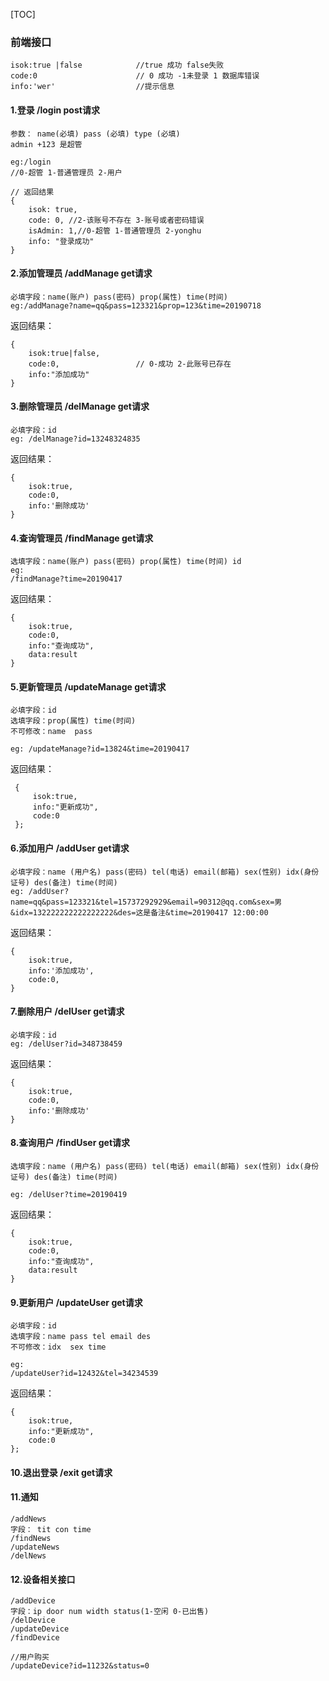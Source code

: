 [TOC]



### 前端接口

```
isok:true |false            //true 成功 false失败
code:0                      // 0 成功 -1未登录 1 数据库错误
info:'wer'                  //提示信息
```

#### 1.登录 /login    post请求 

```
参数： name(必填) pass (必填) type (必填)
admin +123 是超管

eg:/login
//0-超管 1-普通管理员 2-用户
```

```
// 返回结果
{
    isok: true,
    code: 0, //2-该账号不存在 3-账号或者密码错误
    isAdmin: 1,//0-超管 1-普通管理员 2-yonghu
    info: "登录成功"
}
```



#### 2.添加管理员    /addManage   get请求

```
必填字段：name(账户) pass(密码) prop(属性) time(时间) 
eg:/addManage?name=qq&pass=123321&prop=123&time=20190718
```

返回结果：

```
{
    isok:true|false,
    code:0,                 // 0-成功 2-此账号已存在
    info:"添加成功"
}
```



#### 3.删除管理员  /delManage get请求

```
必填字段：id
eg: /delManage?id=13248324835
```

返回结果：

```
{
    isok:true,
    code:0,
    info:'删除成功'
}
```



#### 4.查询管理员 /findManage get请求

```
选填字段：name(账户) pass(密码) prop(属性) time(时间) id
eg:
/findManage?time=20190417
```

返回结果：

```
{
    isok:true,
    code:0,
    info:"查询成功",
    data:result
}
```



#### 5.更新管理员     /updateManage get请求

```
必填字段：id
选填字段：prop(属性) time(时间) 
不可修改：name  pass

eg: /updateManage?id=13824&time=20190417
```

返回结果：

```
 {
     isok:true,
     info:"更新成功",
     code:0
 };
```

#### 6.添加用户   /addUser get请求

```
必填字段：name (用户名) pass(密码) tel(电话) email(邮箱) sex(性别) idx(身份证号) des(备注) time(时间)
eg: /addUser?name=qq&pass=123321&tel=15737292929&email=90312@qq.com&sex=男&idx=132222222222222222&des=这是备注&time=20190417 12:00:00
```

返回结果：

```
{
    isok:true,
    info:'添加成功',
    code:0,
}
```

#### 7.删除用户  /delUser get请求

```
必填字段：id
eg: /delUser?id=348738459
```

返回结果：

```
{
    isok:true,
    code:0,
    info:'删除成功'
}
```

#### 8.查询用户  /findUser get请求

```
选填字段：name (用户名) pass(密码) tel(电话) email(邮箱) sex(性别) idx(身份证号) des(备注) time(时间)

eg: /delUser?time=20190419
```

返回结果：

```
{
    isok:true,
    code:0,
    info:"查询成功",
    data:result
}
```

#### 9.更新用户     /updateUser get请求

```
必填字段：id
选填字段：name pass tel email des
不可修改：idx  sex time

eg:
/updateUser?id=12432&tel=34234539
```

返回结果：

```
{
    isok:true,
    info:"更新成功",
    code:0
};
```

#### 10.退出登录  /exit get请求



#### 11.通知    

```
/addNews 
字段：	tit con time
/findNews
/updateNews
/delNews
```

#### 12.设备相关接口

```
/addDevice
字段：ip door num width status(1-空闲 0-已出售) 
/delDevice
/updateDevice
/findDevice

//用户购买
/updateDevice?id=11232&status=0
```

